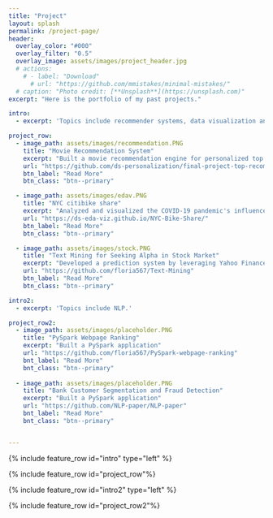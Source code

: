 ```yaml
---
title: "Project"
layout: splash
permalink: /project-page/
header:
  overlay_color: "#000"
  overlay_filter: "0.5"
  overlay_image: assets/images/project_header.jpg
  # actions:
    # - label: "Download"
      # url: "https://github.com/mmistakes/minimal-mistakes/"
  # caption: "Photo credit: [**Unsplash**](https://unsplash.com)"
excerpt: "Here is the portfolio of my past projects."

intro: 
  - excerpt: 'Topics include recommender systems, data visualization and software engineering.'

project_row:
  - image_path: assets/images/recommendation.PNG
    title: "Movie Recommendation System"
    excerpt: "Built a movie recommendation engine for personalized top recommended movies and conducted extensive experiments."
    url: "https://github.com/ds-personalization/final-project-top-recommended-final"
    btn_label: "Read More"
    btn_class: "btn--primary"

  - image_path: assets/images/edav.PNG
    title: "NYC citibike share"
    excerpt: "Analyzed and visualized the COVID-19 pandemic's influence on New York City residents who use Citi Bike as part of their commuting tools."
    url: "https://ds-eda-viz.github.io/NYC-Bike-Share/"
    btn_label: "Read More"
    btn_class: "btn--primary"

  - image_path: assets/images/stock.PNG
    title: "Text Mining for Seeking Alpha in Stock Market"
    excerpt: "Developed a prediction system by leveraging Yahoo Finance News for stock price prediction, simulated a systematic trading strategy"
    url: "https://github.com/floria567/Text-Mining"
    btn_label: "Read More"
    btn_class: "btn--primary"

intro2:
  - excerpt: 'Topics include NLP.'

project_row2:
  - image_path: assets/images/placeholder.PNG
    title: "PySpark Webpage Ranking"
    excerpt: "Built a PySpark application"
    url: "https://github.com/floria567/PySpark-webpage-ranking"
    bnt_label: "Read More"
    bnt_class: "btn--primary"
    
  - image_path: assets/images/placeholder.PNG
    title: "Bank Customer Segmentation and Fraud Detection"
    excerpt: "Built a PySpark application"
    url: "https://github.com/NLP-paper/NLP-paper"
    bnt_label: "Read More"
    bnt_class: "btn--primary"


---
```


{% include feature_row id="intro" type="left" %}

{% include feature_row id="project_row"%}

{% include feature_row id="intro2" type="left" %}

{% include feature_row id="project_row2"%}


<!-- {% include feature_row id="feature_row2" type="left" %} -->

<!-- {% include feature_row id="feature_row3" type="right" %} -->

<!-- {% include feature_row id="feature_row4" type="center" %} -->